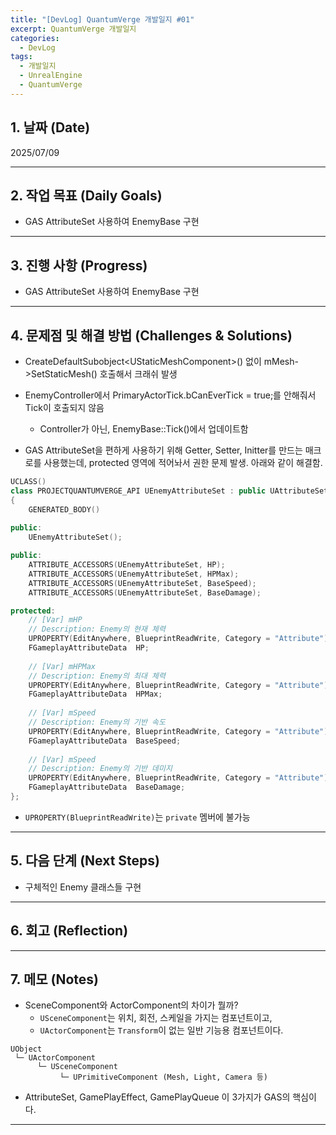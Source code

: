 ```yaml
---
title: "[DevLog] QuantumVerge 개발일지 #01"
excerpt: QuantumVerge 개발일지
categories:
  - DevLog
tags:
  - 개발일지
  - UnrealEngine
  - QuantumVerge
---
```

## 1. 날짜 (Date)

2025/07/09

---

## 2. 작업 목표 (Daily Goals)


- GAS AttributeSet 사용하여 EnemyBase 구현

---

## 3. 진행 사항 (Progress)

- GAS AttributeSet 사용하여 EnemyBase 구현

---

## 4. 문제점 및 해결 방법 (Challenges & Solutions)

- CreateDefaultSubobject\<UStaticMeshComponent\>() 없이 mMesh->SetStaticMesh() 호출해서 크래쉬 발생

- EnemyController에서 PrimaryActorTick.bCanEverTick = true;를 안해줘서 Tick이 호출되지 않음
	- Controller가 아닌, EnemyBase::Tick()에서 업데이트함

- GAS AttributeSet을 편하게 사용하기 위해 Getter, Setter, Initter를 만드는 매크로를 사용했는데, protected 영역에 적어놔서 권한 문제 발생. 아래와 같이 해결함.
```c++
UCLASS()
class PROJECTQUANTUMVERGE_API UEnemyAttributeSet : public UAttributeSet
{
	GENERATED_BODY()
	
public:
	UEnemyAttributeSet();

public:
	ATTRIBUTE_ACCESSORS(UEnemyAttributeSet, HP);
	ATTRIBUTE_ACCESSORS(UEnemyAttributeSet, HPMax);
	ATTRIBUTE_ACCESSORS(UEnemyAttributeSet, BaseSpeed);
	ATTRIBUTE_ACCESSORS(UEnemyAttributeSet, BaseDamage);

protected:
	// [Var] mHP
	// Description: Enemy의 현재 체력
	UPROPERTY(EditAnywhere, BlueprintReadWrite, Category = "Attribute")
	FGameplayAttributeData	HP;
	
	// [Var] mHPMax
	// Description: Enemy의 최대 체력
	UPROPERTY(EditAnywhere, BlueprintReadWrite, Category = "Attribute")
	FGameplayAttributeData	HPMax;
	
	// [Var] mSpeed
	// Description: Enemy의 기반 속도
	UPROPERTY(EditAnywhere, BlueprintReadWrite, Category = "Attribute")
	FGameplayAttributeData	BaseSpeed;
	
	// [Var] mSpeed
	// Description: Enemy의 기반 데미지
	UPROPERTY(EditAnywhere, BlueprintReadWrite, Category = "Attribute")
	FGameplayAttributeData	BaseDamage;	
};
```

- `UPROPERTY(BlueprintReadWrite)`는 `private` 멤버에 불가능

---

## 5. 다음 단계 (Next Steps)

- 구체적인 Enemy 클래스들 구현

---

## 6. 회고 (Reflection)


---

## 7. 메모 (Notes)

- SceneComponent와 ActorComponent의 차이가 뭘까?
	- `USceneComponent`는 위치, 회전, 스케일을 가지는 컴포넌트이고, 
	- `UActorComponent`는 `Transform`이 없는 일반 기능용 컴포넌트이다.
```text
UObject
 └─ UActorComponent
      └─ USceneComponent
           └─ UPrimitiveComponent (Mesh, Light, Camera 등)

```

- AttributeSet, GamePlayEffect, GamePlayQueue 이 3가지가 GAS의 핵심이다.

---

